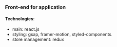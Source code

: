 ### Front-end for application

#### Technologies: 

- main: react.js
- styling: gsap, framer-motion, styled-components.
- store management: redux
